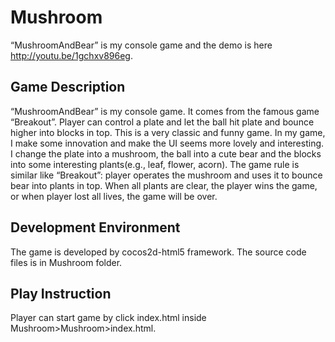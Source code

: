 Mushroom
========
“MushroomAndBear” is my console game and the demo is here http://youtu.be/1gchxv896eg.


Game Description
------
“MushroomAndBear” is my console game. It comes from the famous game “Breakout”. Player can control a plate and let the 
ball hit plate and bounce higher into blocks in top. This is a very classic and funny game. In my game, I make some 
innovation and make the UI seems more lovely and interesting. I change the plate into a mushroom, the ball into a cute 
bear and the blocks into some interesting plants(e.g., leaf, flower, acorn). The game rule is similar like “Breakout”: 
player operates the mushroom and uses it to bounce bear into plants in top. When all plants are clear, the player wins 
the game, or when player lost all lives, the game will be over.


Development Environment
------
The game is developed by cocos2d-html5 framework. The source code files is in Mushroom folder.


Play Instruction
------
Player can start game by click index.html inside Mushroom>Mushroom>index.html. 
